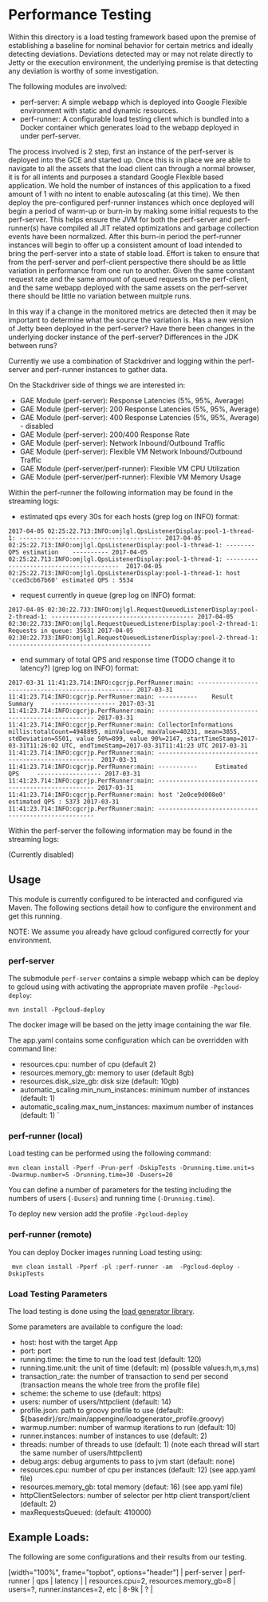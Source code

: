 # Performance Testing

Within this directory is a load testing framework based upon the premise of establishing a baseline for nominal behavior for certain metrics and ideally detecting deviations.  Deviations detected may or may not relate directly to Jetty or the execution environment, the underlying premise is that detecting any deviation is worthy of some investigation.

The following modules are involved:

* perf-server: A simple webapp which is deployed into Google Flexible environment with static and dynamic resources.
* perf-runner: A configurable load testing client which is bundled into a Docker container which generates load to the webapp deployed in under perf-server.

The process involved is 2 step, first an instance of the perf-server is deployed into the GCE and started up.  Once this is in place we are able to navigate to all the assets that the load client can through a normal browser, it is for all intents and purposes a standard Google Flexible based application.  We hold the number of instances of this application to a fixed amount of 1 with no intent to enable autoscaling (at this time).  We then deploy the pre-configured perf-runner instances which once deployed will begin a period of warm-up or burn-in by making some initial requests to the perf-server.  This helps ensure the JVM for both the perf-server and perf-runner(s) have compiled all JIT related optimizations and garbage collection events have been normalized.  After this burn-in period the perf-runner instances will begin to offer up a consistent amount of load intended to bring the perf-server into a state of stable load.  Effort is taken to ensure that from the perf-server and perf-client perspective there should be as little variation in performance from one run to another.  Given the same constant request rate and the same amount of queued requests on the perf-client, and the same webapp deployed with the same assets on the perf-server there should be little no variation between muitple runs.  

In this way if a change in the monitored metrics are detected then it may be important to determine what the source the variation is.  Has a new version of Jetty been deployed in the perf-server?  Have there been changes in the underlying docker instance of the perf-server?  Differences in the JDK between runs?

Currently we use a combination of Stackdriver and logging within the perf-server and perf-runner instances to gather data. 

On the Stackdriver side of things we are interested in:

* GAE Module (perf-server): Response Latencies (5%, 95%, Average)
* GAE Module (perf-server): 200 Response Latencies (5%, 95%, Average)
* GAE Module (perf-server): 400 Response Latencies (5%, 95%, Average) - disabled
* GAE Module (perf-server): 200/400 Response Rate
* GAE Module (perf-server): Network Inbound/Outbound Traffic
* GAE Module (perf-server): Flexible VM Network Inbound/Outbound Traffic
* GAE Module (perf-server/perf-runner): Flexible VM CPU Utilization
* GAE Module (perf-server/perf-runner): Flexible VM Memory Usage

Within the perf-runner the following information may be found in the streaming logs:

* estimated qps every 30s for each hosts (grep log on INFO) format:

`
2017-04-05 02:25:22.713:INFO:omjlgl.QpsListenerDisplay:pool-1-thread-1: ----------------------------------------
2017-04-05 02:25:22.713:INFO:omjlgl.QpsListenerDisplay:pool-1-thread-1: --------    QPS estimation    ----------
2017-04-05 02:25:22.713:INFO:omjlgl.QpsListenerDisplay:pool-1-thread-1: ---------------------------------------- 
2017-04-05 02:25:22.713:INFO:omjlgl.QpsListenerDisplay:pool-1-thread-1: host 'cced3cb67b60' estimated QPS : 5534
`
* request currently in queue (grep log on INFO) format:

`
2017-04-05 02:30:22.733:INFO:omjlgl.RequestQueuedListenerDisplay:pool-2-thread-1: ----------------------------------------
2017-04-05 02:30:22.733:INFO:omjlgl.RequestQueuedListenerDisplay:pool-2-thread-1:   Requests in queue: 35631
2017-04-05 02:30:22.733:INFO:omjlgl.RequestQueuedListenerDisplay:pool-2-thread-1: ----------------------------------------
`

* end summary of total QPS and response time (TODO change it to latency?) (grep log on INFO) format:

`
2017-03-31 11:41:23.714:INFO:cgcrjp.PerfRunner:main: ----------------------------------------------------
2017-03-31 11:41:23.714:INFO:cgcrjp.PerfRunner:main: -----------    Result Summary     ------------------
2017-03-31 11:41:23.714:INFO:cgcrjp.PerfRunner:main: ----------------------------------------------------
2017-03-31 11:41:23.714:INFO:cgcrjp.PerfRunner:main: CollectorInformations millis:totalCount=4948895, minValue=0, maxValue=40231, mean=3855, 
stdDeviation=5501, value 50%=899, value 90%=2147, startTimeStamp=2017-03-31T11:26:02 UTC, endTimeStamp=2017-03-31T11:41:23 UTC
2017-03-31 11:41:23.714:INFO:cgcrjp.PerfRunner:main: ---------------------------------------------------- 
2017-03-31 11:41:23.714:INFO:cgcrjp.PerfRunner:main: -----------     Estimated QPS     ------------------
2017-03-31 11:41:23.714:INFO:cgcrjp.PerfRunner:main: ----------------------------------------------------
2017-03-31 11:41:23.714:INFO:cgcrjp.PerfRunner:main: host '2e0ce9d008e0' estimated QPS : 5373
2017-03-31 11:41:23.714:INFO:cgcrjp.PerfRunner:main: ----------------------------------------------------
` 

Within the perf-server the following information may be found in the streaming logs:

(Currently disabled)


## Usage

This module is currently configured to be interacted and configured via Maven.  The following sections detail how to configure the environment and get this running.  

NOTE: We assume you already have gcloud configured correctly for your environment.

### perf-server

The submodule `perf-server` contains a simple webapp which can be deploy to gcloud using with activating the appropriate maven profile `-Pgcloud-deploy`:

`mvn install -Pgcloud-deploy`  

The docker image will be based on the jetty image containing the war file.

The app.yaml contains some configuration which can be overridden with command line:
* resources.cpu: number of cpu (default 2)
* resources.memory_gb: memory to user (default 8gb)
* resources.disk_size_gb: disk size (default: 10gb)
* automatic_scaling.min_num_instances: minimum number of instances (default: 1)
* automatic_scaling.max_num_instances: maximum number of instances (default: 1)
`

### perf-runner (local)

Load testing can be performed using the following command:

`mvn clean install -Pperf -Prun-perf -DskipTests -Drunning.time.unit=s -Dwarmup.number=5 -Drunning.time=30 -Dusers=20`

You can define a number of parameters for the testing including the numbers of users (`-Dusers`) and running time (`-Drunning.time`).

To deploy new version add the profile `-Pgcloud-deploy`

### perf-runner (remote)

You can deploy Docker images running Load testing using:

` mvn clean install -Pperf -pl :perf-runner -am  -Pgcloud-deploy -DskipTests`

### Load Testing Parameters

The load testing is done using the [load generator library](https://github.com/jetty-project/jetty-load-generator).

Some parameters are available to configure the load:
* host: host with the target App
* port: port
* running.time: the time to run the load test (default: 120)
* running.time.unit: the unit of time (default: m) (possible values:h,m,s,ms)
* transaction_rate: the number of transaction to send per second (transaction means the whole tree from the profile file)
* scheme: the scheme to use (default: https)
* users: number of users/httpclient (default: 14)
* profile.json: path to groovy profile to use (default: ${basedir}/src/main/appengine/loadgenerator_profile.groovy)
* warmup.number: number of warmup iterations to run (default: 10)
* runner.instances: number of instances to use (default: 2)
* threads: number of threads to use (default: 1) (note each thread will start the same number of users/httpclient)
* debug.args: debug arguments to pass to jvm start (default: none)
* resources.cpu: number of cpu per instances (default: 12) (see app.yaml file)
* resources.memory_gb: total memory (defaut: 16) (see app.yaml file)
* httpClientSelectors: number of selector per http client transport/client (default: 2)
* maxRequestsQueued: (default: 410000) 

## Example Loads:

The following are some configurations and their results from our testing.

[width="100%", frame="topbot", options="header"]
| perf-server | perf-runner | qps | latency |
| resources.cpu=2, resources.memory_gb=8 | users=?, runner.instances=2, etc | 8-9k | ? |
